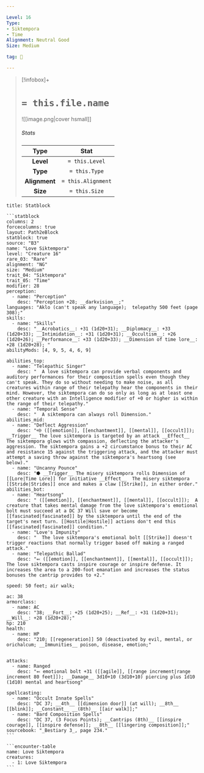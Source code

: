 ```yaml
---

Level: 16
Type:
- Siktempora
- Time
Alignment: Neutral Good
Size: Medium

tag: 👹

---
```


> [!infobox]+
> #  `= this.file.name`
> ![[image.png|cover hsmall]]
> ##### Stats
> Type | Stat |
> :---:|:---:|
> **Level** | `= this.Level` |
> **Type** | `= this.Type` |
> **Alignment** | `= this.Alignment` |
> **Size** | `= this.Size` |



````ad-info
title: Statblock

```statblock
columns: 2
forcecolumns: true
layout: Path2eBlock
statblock: true
source: "B3"
name: "Love Siktempora"
level: "Creature 16"
rare_03: "Rare"
alignment: "NG"
size: "Medium"
trait_04: "Siktempora"
trait_05: "Time"
modifier: 28
perception:
  - name: "Perception"
    desc: "Perception +28; __darkvision__;"
languages: "Aklo (can't speak any language);  telepathy 500 feet (page 308);"
skills:
  - name: "Skills"
    desc: "__Acrobatics__: +31 (1d20+31); __Diplomacy__: +33 (1d20+33); __Intimidation__: +31 (1d20+31); __Occultism__: +26 (1d20+26); __Performance__: +33 (1d20+33); __Dimension of time lore__: +28 (1d20+28); "
abilityMods: [4, 9, 5, 4, 6, 9]

abilities_top:
  - name: "Telepathic Singer"
    desc: "  A love siktempora can provide verbal components and auditory performances for their composition spells even though they can't speak. They do so without needing to make noise, as all creatures within range of their telepathy hear the components in their mind. However, the siktempora can do so only as long as at least one other creature with an Intelligence modifier of +0 or higher is within the range of their telepathy."
  - name: "Temporal Sense"
    desc: "  A siktempora can always roll Dimension."
abilities_mid:
  - name: "Deflect Aggression"
    desc: "⬲ ([[emotion]], [[enchantment]], [[mental]], [[occult]]); __Trigger__ The love siktempora is targeted by an attack __Effect__  The siktempora glows with compassion, deflecting the attacker's aggression. The siktempora gains a +2 circumstance bonus to their AC and resistance 15 against the triggering attack, and the attacker must attempt a saving throw against the siktempora's heartsong (see below)."
  - name: "Uncanny Pounce"
    desc: "⭓ __Trigger__ The misery siktempora rolls Dimension of [[Lore|Time Lore]] for initiative __Effect__  The misery siktempora [[Stride|Strides]] once and makes a claw [[Strike]], in either order."
abilities_bot:
  - name: "Heartsong"
    desc: " ([[emotion]], [[enchantment]], [[mental]], [[occult]]);  A creature that takes mental damage from the love siktempora's emotional bolt must succeed at a DC 37 Will save or become [[fascinated|fascinated]] by the siktempora until the end of the target's next turn. [[Hostile|Hostile]] actions don't end this [[fascinated|fascinated]] condition."
  - name: "Love's Impunity"
    desc: "  The love siktempora's emotional bolt [[Strike]] doesn't trigger reactions that normally trigger based off making a ranged attack."
  - name: "Telepathic Ballad"
    desc: "⬻ ([[emotion]], [[enchantment]], [[mental]], [[occult]]);  The love siktempora casts inspire courage or inspire defense. It increases the area to a 200-foot emanation and increases the status bonuses the cantrip provides to +2."

speed: 50 feet; air walk;

ac: 38
armorclass:
  - name: AC
    desc: "38; __Fort__: +25 (1d20+25); __Ref__: +31 (1d20+31); __Will__: +28 (1d20+28);"
hp: 210
health:
  - name: HP
    desc: "210; [[regeneration]] 50 (deactivated by evil, mental, or orichalcum; __Immunities__ poison, disease, emotion;"


attacks:
  - name: Ranged
    desc: "⬻ emotional bolt +31 ([[agile]], [[range increment|range increment 80 feet]]); __Damage__ 3d10+10 (3d10+10) piercing plus 1d10 (1d10) mental and heartsong"

spellcasting:
  - name: "Occult Innate Spells"
    desc: "DC 37; __4th__ [[dimension door]] (at will); __8th__ [[blink]]; __Constant__ __(8th)__ [[air walk]];"
  - name: "Bard Composition Spells"
    desc: "DC 37, (3 Focus Points); __Cantrips (8th)__ [[inspire courage]], [[inspire defense]]; __8th__ [[lingering composition]];"
sourcebook: "_Bestiary 3_, page 234."
```

```encounter-table
name: Love Siktempora
creatures:
  - 1: Love Siktempora
```

````


